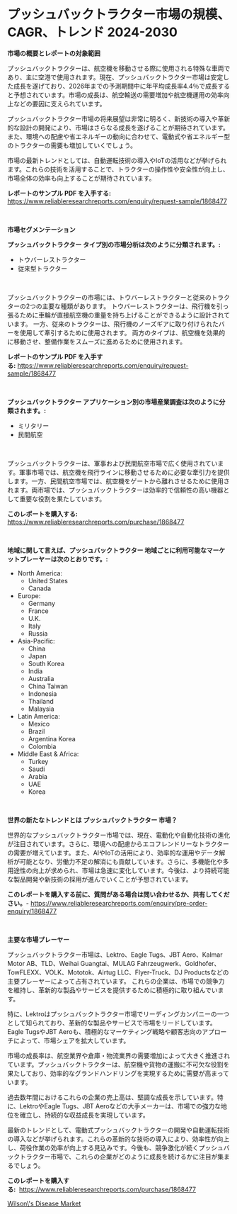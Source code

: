 <p><h1>プッシュバックトラクター市場の規模、CAGR、トレンド 2024-2030</h1></p><p><strong>市場の概要とレポートの対象範囲</strong></p>
<p><p>プッシュバックトラクターは、航空機を移動させる際に使用される特殊な車両であり、主に空港で使用されます。現在、プッシュバックトラクター市場は安定した成長を遂げており、2026年までの予測期間中に年平均成長率4.4％で成長すると予想されています。市場の成長は、航空輸送の需要増加や航空機運用の効率向上などの要因に支えられています。</p><p>プッシュバックトラクター市場の将来展望は非常に明るく、新技術の導入や革新的な設計の開発により、市場はさらなる成長を遂げることが期待されています。また、環境への配慮や省エネルギーの動向に合わせて、電動式や省エネルギー型のトラクターの需要も増加していくでしょう。</p><p>市場の最新トレンドとしては、自動運転技術の導入やIoTの活用などが挙げられます。これらの技術を活用することで、トラクターの操作性や安全性が向上し、市場全体の効率も向上することが期待されています。</p></p>
<p><strong>レポートのサンプル PDF を入手する:</strong> <a href="https://www.reliableresearchreports.com/enquiry/request-sample/1868477">https://www.reliableresearchreports.com/enquiry/request-sample/1868477</a></p>
<p>&nbsp;</p>
<p><strong>市場セグメンテーション</strong></p>
<p><strong>プッシュバックトラクター タイプ別の市場分析は次のように分類されます。:</strong></p>
<p><ul><li>トウバーレストラクター</li><li>従来型トラクター</li></ul></p>
<p>&nbsp;</p>
<p><p>プッシュバックトラクターの市場には、トウバーレストラクターと従来のトラクターの2つの主要な種類があります。 トウバーレストラクターは、飛行機を引っ張るために車輪が直接航空機の重量を持ち上げることができるように設計されています。 一方、従来のトラクターは、飛行機のノーズギアに取り付けられたバーを使用して牽引するために使用されます。 両方のタイプは、航空機を効果的に移動させ、整備作業をスムーズに進めるために使用されます。</p></p>
<p><strong>レポートのサンプル PDF を入手する:</strong>&nbsp;<a href="https://www.reliableresearchreports.com/enquiry/request-sample/1868477">https://www.reliableresearchreports.com/enquiry/request-sample/1868477</a></p>
<p>&nbsp;</p>
<p><strong> プッシュバックトラクター アプリケーション別の市場産業調査は次のように分類されます。:</strong></p>
<p><ul><li>ミリタリー</li><li>民間航空</li></ul></p>
<p>&nbsp;</p>
<p><p>プッシュバックトラクターは、軍事および民間航空市場で広く使用されています。軍事市場では、航空機を飛行ラインに移動させるために必要な牽引力を提供します。一方、民間航空市場では、航空機をゲートから離れさせるために使用されます。両市場では、プッシュバックトラクターは効率的で信頼性の高い機器として重要な役割を果たしています。</p></p>
<p><strong>このレポートを購入する:</strong>&nbsp; <a href="https://www.reliableresearchreports.com/purchase/1868477">https://www.reliableresearchreports.com/purchase/1868477</a></p>
<p>&nbsp;</p>
<p><strong>地域に関して言えば、プッシュバックトラクター 地域ごとに利用可能なマーケットプレーヤーは次のとおりです。:</strong></p>
<p><ul>
    <li>
        North America:
        <ul>
            <li>United States</li>
            <li>Canada</li>
        </ul>
    </li>
    <li>
        Europe:
        <ul>
            <li>Germany</li>
            <li>France</li>
            <li>U.K.</li>
            <li>Italy</li>
            <li>Russia</li>
        </ul>
    </li>
    <li>
        Asia-Pacific:
        <ul>
            <li>China</li>
            <li>Japan</li>
            <li>South Korea</li>
            <li>India</li>
            <li>Australia</li>
            <li>China Taiwan</li>
            <li>Indonesia</li>
            <li>Thailand</li>
            <li>Malaysia</li>
        </ul>
    </li>
    <li>
        Latin America:
        <ul>
            <li>Mexico</li>
            <li>Brazil</li>
            <li>Argentina Korea</li>
            <li>Colombia</li>
        </ul>
    </li>
    <li>
        Middle East & Africa:
        <ul>
            <li>Turkey</li>
            <li>Saudi</li>
            <li>Arabia</li>
            <li>UAE</li>
            <li>Korea</li>
        </ul>
    </li>
    </ul></p>
<p>&nbsp;</p>
<p><strong>世界の新たなトレンドとは プッシュバックトラクター 市場？</strong></p>
<p><p>世界的なプッシュバックトラクター市場では、現在、電動化や自動化技術の進化が注目されています。さらに、環境への配慮からエコフレンドリーなトラクターの需要が増えています。また、AIやIoTの活用により、効率的な運用やデータ解析が可能となり、労働力不足の解消にも貢献しています。さらに、多機能化や多用途性の向上が求められ、市場は急速に変化しています。今後は、より持続可能な製品開発や新技術の採用が進んでいくことが予想されています。</p></p>
<p><strong>このレポートを購入する前に、質問がある場合は問い合わせるか、共有してください。</strong>- <a href="https://www.reliableresearchreports.com/enquiry/pre-order-enquiry/1868477">https://www.reliableresearchreports.com/enquiry/pre-order-enquiry/1868477</a></p>
<p>&nbsp;</p>
<p><strong>主要な市場プレーヤー</strong></p>
<p><p>プッシュバックトラクター市場は、Lektro、Eagle Tugs、JBT Aero、Kalmar Motor AB、TLD、Weihai Guangtai、MULAG Fahrzeugwerk、Goldhofer、TowFLEXX、VOLK、Mototok、Airtug LLC、Flyer-Truck、DJ Productsなどの主要プレーヤーによって占有されています。 これらの企業は、市場での競争力を維持し、革新的な製品やサービスを提供するために積極的に取り組んでいます。</p><p>特に、Lektroはプッシュバックトラクター市場でリーディングカンパニーの一つとして知られており、革新的な製品やサービスで市場をリードしています。 Eagle TugsやJBT Aeroも、積極的なマーケティング戦略や顧客志向のアプローチによって、市場シェアを拡大しています。</p><p>市場の成長率は、航空業界や倉庫・物流業界の需要増加によって大きく推進されています。プッシュバックトラクターは、航空機や貨物の運搬に不可欠な役割を果たしており、効率的なグランドハンドリングを実現するために需要が高まっています。</p><p>過去数年間におけるこれらの企業の売上高は、堅調な成長を示しています。特に、LektroやEagle Tugs、JBT Aeroなどの大手メーカーは、市場での強力な地位を確立し、持続的な収益成長を実現しています。</p><p>最新のトレンドとして、電動式プッシュバックトラクターの開発や自動運転技術の導入などが挙げられます。これらの革新的な技術の導入により、効率性が向上し、荷役作業の効率が向上する見込みです。今後も、競争激化が続くプッシュバックトラクター市場で、これらの企業がどのように成長を続けるかに注目が集まるでしょう。</p></p>
<p><strong>このレポートを購入する:</strong>&nbsp;&nbsp;<a href="https://www.reliableresearchreports.com/purchase/1868477">https://www.reliableresearchreports.com/purchase/1868477</a></p>
<p><p><a href="https://fuschia-pecorino-a6d.notion.site/Wilson-s-Disease-Market-Provides-Detailed-Segmentation-of-this-Market-based-on-Type-Application-a-73e05761718c49b5bd6d87d78a8a13f4">Wilson\'s Disease Market</a></p></p>